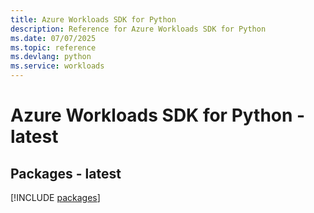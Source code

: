```yaml
---
title: Azure Workloads SDK for Python
description: Reference for Azure Workloads SDK for Python
ms.date: 07/07/2025
ms.topic: reference
ms.devlang: python
ms.service: workloads
---
```

# Azure Workloads SDK for Python - latest
## Packages - latest
[!INCLUDE [packages](workloads-index.md)]